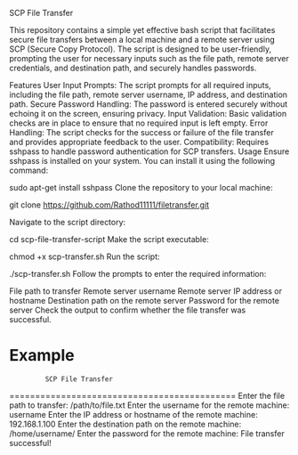 SCP File Transfer

This repository contains a simple yet effective bash script that facilitates secure file transfers between a local machine and a remote server using SCP (Secure Copy Protocol). The script is designed to be user-friendly, prompting the user for necessary inputs such as the file path, remote server credentials, and destination path, and securely handles passwords.

Features
User Input Prompts: The script prompts for all required inputs, including the file path, remote server username, IP address, and destination path.
Secure Password Handling: The password is entered securely without echoing it on the screen, ensuring privacy.
Input Validation: Basic validation checks are in place to ensure that no required input is left empty.
Error Handling: The script checks for the success or failure of the file transfer and provides appropriate feedback to the user.
Compatibility: Requires sshpass to handle password authentication for SCP transfers.
Usage
Ensure sshpass is installed on your system. You can install it using the following command:

sudo apt-get install sshpass
Clone the repository to your local machine:

git clone https://github.com/Rathod11111/filetransfer.git

Navigate to the script directory:

cd scp-file-transfer-script
Make the script executable:

chmod +x scp-transfer.sh
Run the script:

./scp-transfer.sh
Follow the prompts to enter the required information:

File path to transfer
Remote server username
Remote server IP address or hostname
Destination path on the remote server
Password for the remote server
Check the output to confirm whether the file transfer was successful.

Example
============================================
             SCP File Transfer 
============================================
Enter the file path to transfer: /path/to/file.txt
Enter the username for the remote machine: username
Enter the IP address or hostname of the remote machine: 192.168.1.100
Enter the destination path on the remote machine: /home/username/
Enter the password for the remote machine:
File transfer successful!
